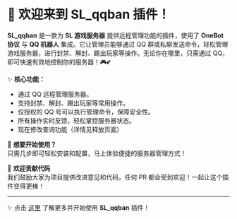 # 🌟 欢迎来到 **SL_qqban** 插件！

**SL_qqban** 是一款为 **SL 游戏服务器** 提供远程管理功能的插件，使用了 **OneBot 协议** 与 **QQ 机器人** 集成。它让管理员能够通过 QQ 群或私聊发送命令，轻松管理游戏服务器，进行封禁、解封、踢出玩家等操作。无论你在哪里，只需通过 QQ，即可快速有效地控制你的服务器！🎮💕

✨ **核心功能：**
- 通过 QQ 远程管理服务器。
- 支持封禁、解封、踢出玩家等常用操作。
- 仅授权的 QQ 号可以执行管理命令，保障安全性。
- 所有操作实时反馈，轻松掌控服务器状态。
- 现在修改查询功能（详情见释放页面）
  
🎯 **想要开始使用？**  
只需几步即可轻松安装和配置，马上体验便捷的服务器管理方式！

💖 **欢迎贡献代码**  
我们鼓励大家为项目提供改进意见和代码，任何 PR 都会受到欢迎！一起让这个插件变得更棒！

---

✨ 点击 [这里]([https://github.com/linmo-CN/SL_qqban/blob/main/%E4%B8%AD%E6%96%87%E4%BB%8B%E7%BB%8D](https://github.com/linmo-CN/SL_qqban/blob/main/%E4%B8%AD%E6%96%87%E4%BB%8B%E7%BB%8D.md)) 了解更多并开始使用 **SL_qqban** 插件！
